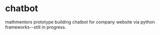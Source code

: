 # chatbot
mathmentors prototype
building chatbot for company website via python frameworks--still in progress. 
